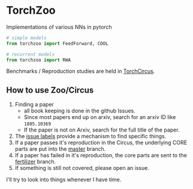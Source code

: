 TorchZoo
========

Implementations of various NNs in pytorch


```python
# simple models
from torchzoo import FeedForward, COOL

# recurrent models
from torchzoo import RWA
```

Benchmarks / Reproduction studies are held in [TorchCircus](https://github.com/theSage21/torchcircus).


How to use Zoo/Circus
-------

1. Finding a paper
    - all book keeping is done in the github Issues.
    - Since most papers end up on arxiv, search for an arxiv ID like `1805.10369`
    - If the paper is not on Arxiv, search for the full title of the paper.
3. The [issue labels](https://github.com/theSage21/torchzoo/labels) provide a mechanism to find specific things.
4. If a paper passes it's reproduction in the Circus, the underlying CORE parts are put into the [master](https://github.com/theSage21/torchzoo/tree/master) branch.
5. If a paper has failed in it's reproduction, the core parts are sent to the [fertilizer](https://github.com/theSage21/torchzoo/tree/graveyard) branch.
6. If something is still not covered, please open an issue.


I'll try to look into things whenever I have time.
